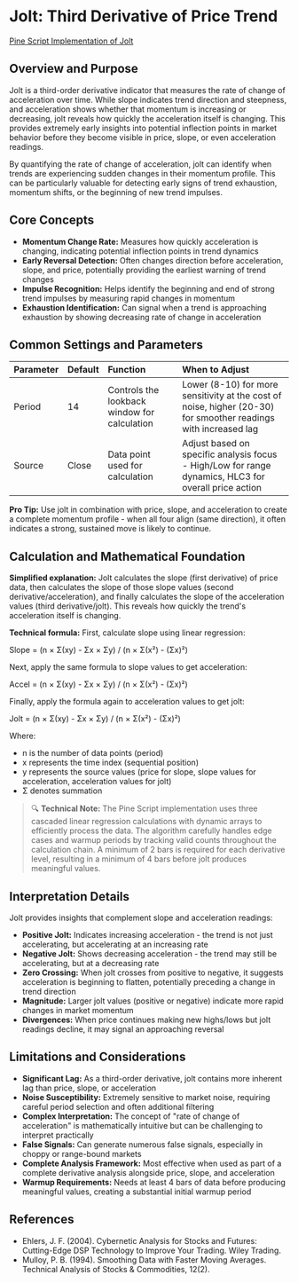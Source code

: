 # Jolt: Third Derivative of Price Trend

[Pine Script Implementation of Jolt](https://github.com/mihakralj/pinescript/blob/main/indicators/numerics/jolt.pine)

## Overview and Purpose

Jolt is a third-order derivative indicator that measures the rate of change of acceleration over time. While slope indicates trend direction and steepness, and acceleration shows whether that momentum is increasing or decreasing, jolt reveals how quickly the acceleration itself is changing. This provides extremely early insights into potential inflection points in market behavior before they become visible in price, slope, or even acceleration readings.

By quantifying the rate of change of acceleration, jolt can identify when trends are experiencing sudden changes in their momentum profile. This can be particularly valuable for detecting early signs of trend exhaustion, momentum shifts, or the beginning of new trend impulses.

## Core Concepts

* **Momentum Change Rate:** Measures how quickly acceleration is changing, indicating potential inflection points in trend dynamics
* **Early Reversal Detection:** Often changes direction before acceleration, slope, and price, potentially providing the earliest warning of trend changes
* **Impulse Recognition:** Helps identify the beginning and end of strong trend impulses by measuring rapid changes in momentum
* **Exhaustion Identification:** Can signal when a trend is approaching exhaustion by showing decreasing rate of change in acceleration

## Common Settings and Parameters

| Parameter | Default | Function | When to Adjust |
| :-------- | :------ | :------- | :------------ |
| Period | 14 | Controls the lookback window for calculation | Lower (8-10) for more sensitivity at the cost of noise, higher (20-30) for smoother readings with increased lag |
| Source | Close | Data point used for calculation | Adjust based on specific analysis focus - High/Low for range dynamics, HLC3 for overall price action |

**Pro Tip:** Use jolt in combination with price, slope, and acceleration to create a complete momentum profile - when all four align (same direction), it often indicates a strong, sustained move is likely to continue.

## Calculation and Mathematical Foundation

**Simplified explanation:**
Jolt calculates the slope (first derivative) of price data, then calculates the slope of those slope values (second derivative/acceleration), and finally calculates the slope of the acceleration values (third derivative/jolt). This reveals how quickly the trend's acceleration itself is changing.

**Technical formula:**
First, calculate slope using linear regression:

Slope = (n × Σ(xy) - Σx × Σy) / (n × Σ(x²) - (Σx)²)

Next, apply the same formula to slope values to get acceleration:

Accel = (n × Σ(xy) - Σx × Σy) / (n × Σ(x²) - (Σx)²)

Finally, apply the formula again to acceleration values to get jolt:

Jolt = (n × Σ(xy) - Σx × Σy) / (n × Σ(x²) - (Σx)²)

Where:

* n is the number of data points (period)
* x represents the time index (sequential position)
* y represents the source values (price for slope, slope values for acceleration, acceleration values for jolt)
* Σ denotes summation

> 🔍 **Technical Note:** The Pine Script implementation uses three cascaded linear regression calculations with dynamic arrays to efficiently process the data. The algorithm carefully handles edge cases and warmup periods by tracking valid counts throughout the calculation chain. A minimum of 2 bars is required for each derivative level, resulting in a minimum of 4 bars before jolt produces meaningful values.

## Interpretation Details

Jolt provides insights that complement slope and acceleration readings:

* **Positive Jolt:** Indicates increasing acceleration - the trend is not just accelerating, but accelerating at an increasing rate
* **Negative Jolt:** Shows decreasing acceleration - the trend may still be accelerating, but at a decreasing rate
* **Zero Crossing:** When jolt crosses from positive to negative, it suggests acceleration is beginning to flatten, potentially preceding a change in trend direction
* **Magnitude:** Larger jolt values (positive or negative) indicate more rapid changes in market momentum
* **Divergences:** When price continues making new highs/lows but jolt readings decline, it may signal an approaching reversal

## Limitations and Considerations

* **Significant Lag:** As a third-order derivative, jolt contains more inherent lag than price, slope, or acceleration
* **Noise Susceptibility:** Extremely sensitive to market noise, requiring careful period selection and often additional filtering
* **Complex Interpretation:** The concept of "rate of change of acceleration" is mathematically intuitive but can be challenging to interpret practically
* **False Signals:** Can generate numerous false signals, especially in choppy or range-bound markets
* **Complete Analysis Framework:** Most effective when used as part of a complete derivative analysis alongside price, slope, and acceleration
* **Warmup Requirements:** Needs at least 4 bars of data before producing meaningful values, creating a substantial initial warmup period

## References

* Ehlers, J. F. (2004). Cybernetic Analysis for Stocks and Futures: Cutting-Edge DSP Technology to Improve Your Trading. Wiley Trading.
* Mulloy, P. B. (1994). Smoothing Data with Faster Moving Averages. Technical Analysis of Stocks & Commodities, 12(2).
